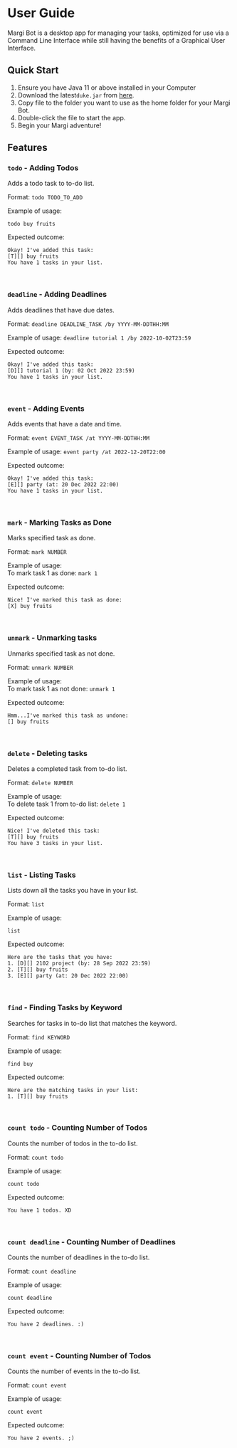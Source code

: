 # User Guide
Margi Bot is a desktop app for managing your tasks, optimized for use via a 
Command Line Interface while still having the benefits of a Graphical User 
Interface. 


## Quick Start
1. Ensure you have Java 11 or above installed in your Computer
2. Download the latest`duke.jar` from [here](https://github.com/Dilysss/ip/releases/tag/v2.0).
3. Copy file to the folder you want to use as the home folder for your Margi Bot.
4. Double-click the file to start the app. 
5. Begin your Margi adventure!

## Features 

### `todo` - Adding Todos

Adds a todo task to to-do list.

Format: `todo TODO_TO_ADD`

Example of usage:

`todo buy fruits`

Expected outcome:
```
Okay! I've added this task: 
[T][] buy fruits
You have 1 tasks in your list.
```
<br>

### `deadline` - Adding Deadlines

Adds deadlines that have due dates.

Format: `deadline DEADLINE_TASK /by YYYY-MM-DDTHH:MM`

Example of usage:
`deadline tutorial 1 /by 2022-10-02T23:59`

Expected outcome: 
```
Okay! I've added this task: 
[D][] tutorial 1 (by: 02 Oct 2022 23:59)
You have 1 tasks in your list.
```
<br>

### `event` - Adding Events

Adds events that have a date and time.

Format: `event EVENT_TASK /at YYYY-MM-DDTHH:MM`

Example of usage:
`event party /at 2022-12-20T22:00`

Expected outcome:
```
Okay! I've added this task: 
[E][] party (at: 20 Dec 2022 22:00)
You have 1 tasks in your list.
```
<br>

### `mark` - Marking Tasks as Done

Marks specified task as done.

Format: `mark NUMBER`

Example of usage: \
To mark task 1 as done: 
`mark 1`

Expected outcome:
```
Nice! I've marked this task as done:
[X] buy fruits
```
<br>

### `unmark` - Unmarking tasks

Unmarks specified task as not done.

Format: `unmark NUMBER`

Example of usage: \
To mark task 1 as not done:
`unmark 1`

Expected outcome:
```
Hmm...I've marked this task as undone:
[] buy fruits
```
<br>

### `delete` - Deleting tasks

Deletes a completed task from to-do list.

Format: `delete NUMBER`

Example of usage: \
To delete task 1 from to-do list:
`delete 1`

Expected outcome:
```
Nice! I've deleted this task: 
[T][] buy fruits
You have 3 tasks in your list.
```
<br>

### `list` - Listing Tasks

Lists down all the tasks you have in your list.

Format: `list`

Example of usage:

`list`

Expected outcome:
```
Here are the tasks that you have:
1. [D][] 2102 project (by: 28 Sep 2022 23:59)
2. [T][] buy fruits 
3. [E][] party (at: 20 Dec 2022 22:00)
```
<br>

### `find` - Finding Tasks by Keyword

Searches for tasks in to-do list that matches the keyword.

Format: `find KEYWORD`

Example of usage:

`find buy`

Expected outcome:
```
Here are the matching tasks in your list:
1. [T][] buy fruits
```
<br>

### `count todo` - Counting Number of Todos

Counts the number of todos in the to-do list.

Format: `count todo`

Example of usage:

`count todo`

Expected outcome:
```
You have 1 todos. XD
```
<br>

### `count deadline` - Counting Number of Deadlines

Counts the number of deadlines in the to-do list.

Format: `count deadline`

Example of usage:

`count deadline`

Expected outcome:
```
You have 2 deadlines. :)
```
<br>

### `count event` - Counting Number of Todos

Counts the number of events in the to-do list.

Format: `count event`

Example of usage:

`count event`

Expected outcome:
```
You have 2 events. ;)
```
